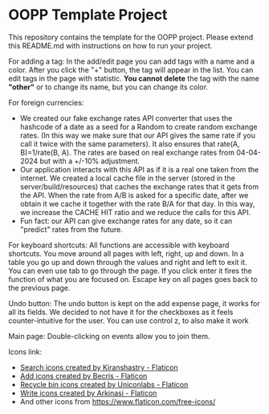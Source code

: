 # OOPP Template Project

This repository contains the template for the OOPP project. Please extend this README.md with instructions on how to run your project.

For adding a tag:
In the add/edit page you can add tags with a name and a color. After you click the "+" button,
the tag will appear in the list. You can edit tags in the page with statistic.
**You cannot delete** the tag with the name **"other"** or to change its name, but you can change its color.

For foreign currencies:
- We created our fake exchange rates API converter that uses the hashcode of a date as a seed for a Random to create random exchange rates. (In this way we make sure that our API gives the same rate if you call it twice with the same parameters). It also ensures that rate(A, B)=1/rate(B, A). The rates are based on real exchange rates from 04-04-2024 but with a  +/-10% adjustment.
- Our application interacts with this API as if it is a real one taken from the internet. We created a local cache file in the server (stored in the server/build/resources) that caches the exchange rates that it gets from the API. When the rate from A/B is asked for a specific date, after we obtain it we cache it together with the rate B/A for that day. In this way, we increase the CACHE HIT ratio and we reduce the calls for this API.
- Fun fact: our API can give exchange rates for any date, so it can "predict" rates from the future.


For keyboard shortcuts:
All functions are accessible with keyboard shortcuts. You move around all pages with left, right, up and down.
In a table you go up and down through the values and right and left to exit it.
You can even use tab to go through the page. If you click enter it fires the function of what you are focused on.
Escape key on all pages goes back to the previous page.

Undo button:
The undo button is kept on the add expense page, it works for all its fields. We decided to not have it for the checkboxes as it feels 
counter-intuitive for the user. You can use control z, to also make it work

Main page:
Double-clicking on events allow you to join them.


Icons link:
- <a href="https://www.flaticon.com/free-icons/search" title="search icons">Search icons created by Kiranshastry - Flaticon</a>
- <a href="https://www.flaticon.com/free-icons/add" title="add icons">Add icons created by Becris - Flaticon</a>
- <a href="https://www.flaticon.com/free-icons/recycle-bin" title="recycle bin icons">Recycle bin icons created by Uniconlabs - Flaticon</a>
- <a href="https://www.flaticon.com/free-icons/write" title="write icons">Write icons created by Arkinasi - Flaticon</a>
- And other icons from https://www.flaticon.com/free-icons/